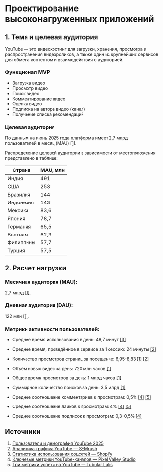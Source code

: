# Проектирование высоконагруженных приложений

## 1. Тема и целевая аудитория
YouTube — это видеохостинг для загрузки, хранения, просмотра и распространения видеороликов, а также один из крупнейших сервисов для обмена контентом и взаимодействия с аудиторией.

### Функционал MVP

- Загрузка видео  
- Просмотр видео  
- Поиск видео  
- Комментирование видео  
- Оценка видео  
- Подписка на автора видео (канал)  
- Получение списка рекомендаций  

### Целевая аудитория

По данным на июнь 2025 года платформа имеет 2,7 млрд пользователей в месяц (MAU) [[1]](https://www.globalmediainsight.com/blog/youtube-users-statistics/#YouTube_Users_by_Country_2025).

Распределение целевой аудитории в зависимости от местоположения представлено в таблице:

| Страна    | MAU, млн                              |
| --------- | ------------------------------------- |
| Индия     | 491                                   |
| США       | 253                                   |
| Бразилия  | 144                                   |
| Индонезия | 143                                   |
| Мексика   | 83,6                                  |
| Япония    | 78,7                                  |
| Германия  | 65,5                                  |
| Вьетнам   | 62,3                                  |
| Филиппины | 57,7                                  |
| Турция    | 57,5                                  |

## 2. Расчет нагрузки

### Месячная аудитория (MAU): 
2,7 млрд [[1]](https://www.globalmediainsight.com/blog/youtube-users-statistics/#YouTube_Users_by_Country_2025).
### Дневная аудитория (DAU): 
122 млн [[1]](https://www.globalmediainsight.com/blog/youtube-users-statistics/#YouTube_Users_by_Country_2025).
### Метрики активности пользователей:
- Среднее время использования в день: 48,7 минут [[3]](https://www.shopify.com/blog/social-media-marketing-statistics)
- Среднее время, проведённое в сервисе за 1 сессию: 24 минуты [[2]](https://www.semrush.com/seo/26309235) 
- Количество просмотров страниц за посещение: 6,95-8,83 [[1]](https://www.globalmediainsight.com/blog/youtube-users-statistics/#YouTube_Users_by_Country_2025) [[2]](https://www.semrush.com/seo/26309235) 

- Объём новых видео за день: 720 млн часов  [[1]](https://www.globalmediainsight.com/blog/youtube-users-statistics/#YouTube_Users_by_Country_2025)
- Общее время просмотров за день: 1 млрд часов  [[1]](https://www.globalmediainsight.com/blog/youtube-users-statistics/#YouTube_Users_by_Country_2025)
- Суммарное количество поисков за день: 3,5 млрд [[1]](https://www.globalmediainsight.com/blog/youtube-users-statistics/#YouTube_Users_by_Country_2025) 
- Среднее соотношение комментариев к просмотрам: 0,5%  [[4]](https://pixelvalleystudio.com/pmf-articles/4-key-youtube-channel-statistics-and-how-to-calculate-them) [[5]](https://tubularlabs.com/blog/3-metrics-youtube-success/)
- Среднее соотношение лайков к просмотрам: 4%  [[4]](https://pixelvalleystudio.com/pmf-articles/4-key-youtube-channel-statistics-and-how-to-calculate-them) [[5]](https://tubularlabs.com/blog/3-metrics-youtube-success/)
- Среднее соотношение подписок к просмотрам: 0,3–0,5% [[4]](https://pixelvalleystudio.com/pmf-articles/4-key-youtube-channel-statistics-and-how-to-calculate-them)


## Источники
1. [Пользователи и демография YouTube 2025](https://www.globalmediainsight.com/blog/youtube-users-statistics/#YouTube_Users_by_Country_2025)
2. [Аналитика трафика YouTube — SEMrush](https://www.semrush.com/seo/26309235)
3. [Статистика использования соцсетей — Shopify](https://www.shopify.com/blog/social-media-marketing-statistics)
4. [Ключевые метрики YouTube-каналов — Pixel Valley Studio](https://pixelvalleystudio.com/pmf-articles/4-key-youtube-channel-statistics-and-how-to-calculate-them)
5. [Три метрики успеха на YouTube — Tubular Labs](https://tubularlabs.com/blog/3-metrics-youtube-success/)
